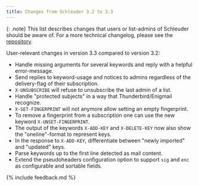 ```yaml
---
title: Changes from Schleuder 3.2 to 3.3
---
```


{: .note}
This list describes changes that users or list-admins of Schleuder should be aware of. For a more technical changelog, please see the [repository](https://0xacab.org/schleuder/schleuder).

User-relevant changes in version 3.3 compared to version 3.2:

* Handle missing arguments for several keywords and reply with a helpful error-message.
* Send replies to keyword-usage and notices to admins regardless of the delivery-flag of their subscription.
* `X-UNSUBSCRIBE` will refuse to unsubscribe the last admin of a list.
* Handle "protected subjects" in a way that Thunderbird/Enigmail recognize.
* `X-SET-FINGERPRINT` will not anymore allow setting an empty fingerprint.
* To remove a fingerprint from a subscription one can use the new keyword `X-UNSET-FINGERPRINT`.
* The output of the keywords `X-ADD-KEY` and `X-DELETE-KEY` now also show the "oneline"-format to represent keys.
* In the response to `X-ADD-KEY`, differentiate between "newly imported" and "updated" keys.
* Parse keywords up to the first line detected as mail content.
* Extend the pseudoheaders configuration option to support `sig` and `enc` as configurable and sortable fields.

{% include feedback.md %}
